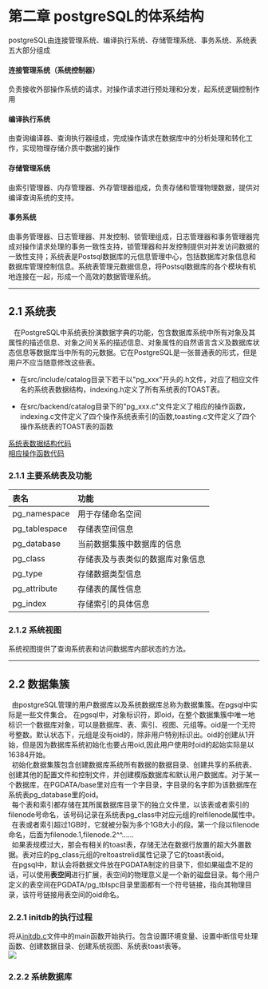 # 第二章 postgreSQL的体系结构
postgreSQL由连接管理系统、编译执行系统、存储管理系统、事务系统、系统表五大部分组成

#### 连接管理系统（系统控制器）
负责接收外部操作系统的请求，对操作请求进行预处理和分发，起系统逻辑控制作用
#### 编译执行系统
由查询编译器、查询执行器组成，完成操作请求在数据库中的分析处理和转化工作，实现物理存储介质中数据的操作
#### 存储管理系统
由索引管理器、内存管理器、外存管理器组成，负责存储和管理物理数据，提供对编译查询系统的支持。
#### 事务系统
由事务管理器、日志管理器、并发控制、锁管理组成，日志管理器和事务管理器完成对操作请求处理的事务一致性支持，锁管理器和并发控制提供对并发访问数据的一致性支持；系统表是Postsql数据库的元信息管理中心，包括数据库对象信息和数据库管理控制信息。系统表管理元数据信息，将Postsql数据库的各个模块有机地连接在一起，形成一个高效的数据管理系统。

---
## 2.1 系统表
&ensp; 在PostgreSQL中系统表扮演数据字典的功能，包含数据库系统中所有对象及其属性的描述信息、对象之间关系的描述信息、对象属性的自然语言含义及数据库状态信息等数据库当中所有的元数据。它在PostgreSQL是一张普通表的形式，但是用户不应当随意修改这些表。</br> 

- 在src/include/catalog目录下若干以"pg\_xxx"开头的.h文件，对应了相应文件名的系统表数据结构，indexing.h定义了所有系统表的TOAST表。

- 在src/backend/catalog目录下的"pg\_xxx.c"文件定义了相应的操作函数，indexing.c文件定义了四个操作系统表索引的函数,toasting.c文件定义了四个操作系统表的TOAST表的函数

[系统表数据结构代码][1]</br>
[相应操作函数代码][2]

### 2.1.1 主要系统表及功能
| 表名       | 功能                          |
|:----------|:------------------------------|
|pg\_namespace  |用于存储命名空间              |
|pg\_tablespace |存储表空间信息                | 
|pg\_database   |当前数据集簇中数据库的信息      |
|pg\_class      |存储表及与表类似的数据库对象信息 | 
|pg\_type       |存储数据类型信息               |
|pg\_attribute  |存储表的属性信息               | 
|pg\_index      |存储索引的具体信息             |

### 2.1.2 系统视图
系统视图提供了查询系统表和访问数据库内部状态的方法。

--- 

## 2.2 数据集簇
&ensp;由postgreSQL管理的用户数据库以及系统数据库总称为数据集簇。在pgsql中实际是一些文件集合。
在pgsql中，对象标识符，即oid，在整个数据集簇中唯一地标识一个数据库对象，可以是数据库、表、索引、视图、元组等。oid是一个无符号整数。默认状态下，元组是没有oid的，除非用户特别标识出。oid的创建从1开始，但是因为数据库系统初始化也要占用oid,因此用户使用时oid的起始实际是以16384开始。</br>
&ensp;初始化数据集簇包含创建数据库系统所有数据的数据目录、创建共享的系统表、创建其他的配置文件和控制文件，并创建模版数据库和默认用户数据库。对于某一个数据库，在PGDATA/base里对应有一个字目录，字目录的名字即为该数据库在系统表pg\_database里的oid。</br>
&ensp;每个表和索引都存储在其所属数据库目录下的独立文件里，以该表或者索引的filenode号命名，该号码记录在系统表pg\_class中对应元组的relfilenode属性中。</br>
&ensp;在表或者索引超过1GB时，它就被分裂为多个1GB大小的段。第一个段以filenode命名，后面为filenode.1,filenode.2^^……</br>
&ensp;如果表规模过大，那会有相关的toast表，存储无法在数据行放置的超大外置数据。表对应的pg\_class元组的reltoastrelid属性记录了它的toast表oid。</br>
&ensp;在pgsql中，默认会将数据文件放在PGDATA制定的目录下，但如果磁盘不足的话，可以使用**表空间**进行扩展，表空间的物理意义是一个新的磁盘目录。每个用户定义的表空间在PGDATA/pg\_tblspc目录里面都有一个符号链接，指向其物理目录，该符号链接用表空间的oid命名。![]()

### 2.2.1 initdb的执行过程

将从[initdb.c][3]文件中的main函数开始执行。包含设置环境变量、设置中断信号处理函数、创建数据目录、创建系统视图、系统表toast表等。</br>
![][image-2]
### 2.2.2 系统数据库



[1]:	https://github.com/zhizhengyang/postgresql/tree/master/src/include/catalog
[2]:	https://github.com/zhizhengyang/postgresql/tree/master/src/backend/catalog
[3]:	https://github.com/zhizhengyang/postgresql/blob/master/src/bin/initdb/initdb.c

[image-2]:	https://wx2.sbimg.cn/2020/06/17/initdb.md.jpg